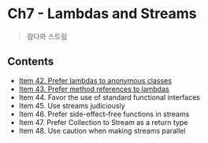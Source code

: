 # Ch7 - Lambdas and Streams
> 람다와 스트림 

## Contents 
- [Item 42. Prefer lambdas to anonymous classes](./item42.md)
- [Item 43. Prefer method references to lambdas](./item43.md)
- Item 44. Favor the use of standard functional interfaces
- Item 45. Use streams judiciously
- Item 46. Prefer side-effect-free functions in streams
- Item 47. Prefer Collection to Stream as a return type
- Item 48. Use caution when making streams parallel
